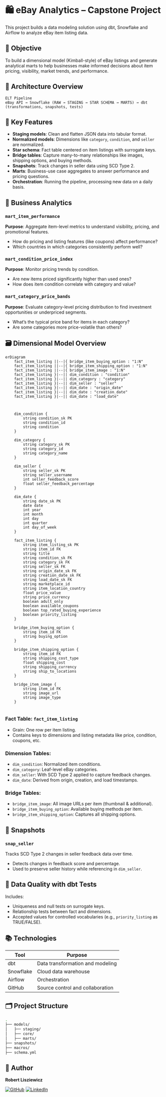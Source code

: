 # 🛍️ eBay Analytics – Capstone Project

This project builds a data modeling solution using dbt, Snowflake and Airflow to analyze eBay item listing data.

## 🎯 Objective

To build a dimensional model (Kimball-style) of eBay listings and generate analytical marts to help businesses make informed decisions about item pricing, visibility, market trends, and performance.

## 🧱 Architecture Overview

```text
ELT Pipeline
eBay API → Snowflake (RAW → STAGING → STAR SCHEMA → MARTS) → dbt (transformations, snapshots, tests)
```

## 🧠 Key Features

- **Staging models**: Clean and flatten JSON data into tabular format.
- **Normalized models**: Dimensions like `category`, `condition`, and `seller` are normalized.
- **Star schema**: Fact table centered on item listings with surrogate keys.
- **Bridge tables**: Capture many-to-many relationships like images, shipping options, and buying methods.
- **Snapshots**: Track changes in seller data using SCD Type 2.
- **Marts**: Business-use case aggregates to answer performance and pricing questions.
- **Orchestration**: Running the pipeline, processing new data on a daily basis.

## 🔎 Business Analytics

### `mart_item_performance`

**Purpose**: Aggregate item-level metrics to understand visibility, pricing, and promotional features.

- How do pricing and listing features (like coupons) affect performance?
- Which countries in which categories consistently perform well?

### `mart_condition_price_index`

**Purpose**: Monitor pricing trends by condition.

- Are new items priced significantly higher than used ones?
- How does item condition correlate with category and value?

### `mart_category_price_bands`

**Purpose**: Evaluate category-level pricing distribution to find investment opportunities or underpriced segments.

- What’s the typical price band for items in each category?
- Are some categories more price-volatile than others?

## 🗃️ Dimensional Model Overview

```mermaid
erDiagram
    fact_item_listing ||--|{ bridge_item_buying_option : "1:N"
    fact_item_listing ||--|{ bridge_item_shipping_option : "1:N"
    fact_item_listing ||--|{ bridge_item_image : "1:N"
    fact_item_listing }|--|| dim_condition : "condition"
    fact_item_listing }|--|| dim_category : "category"
    fact_item_listing }|--|| dim_seller : "seller"
    fact_item_listing }|--|| dim_date : "origin_date"
    fact_item_listing }|--|| dim_date : "creation_date"
    fact_item_listing }|--|| dim_date : "load_date"



    dim_condition {
        string condition_sk PK
        string condition_id
        string condition
    }

    dim_category {
        string category_sk PK
        string category_id
        string category_name
    }

    dim_seller {
        string seller_sk PK
        string seller_username
        int seller_feedback_score
        float seller_feedback_percentage
    }

    dim_date {
        string date_sk PK
        date date
        int year
        int month
        int day
        int quarter
        int day_of_week
    }

    fact_item_listing {
        string item_listing_sk PK
        string item_id FK
        string title
        string condition_sk FK
        string category_sk FK
        string seller_sk FK
        string origin_date_sk FK
        string creation_date_sk FK
        string load_date_sk FK
        string marketplace_id
        string item_location_country
        float price_value
        string price_currency
        boolean adult_only
        boolean available_coupons
        boolean top_rated_buying_experience
        boolean priority_listing
    }

    bridge_item_buying_option {
        string item_id FK
        string buying_option
    }

    bridge_item_shipping_option {
        string item_id FK
        string shipping_cost_type
        float shipping_cost
        string shipping_currency
        string ship_to_locations
    }

    bridge_item_image {
        string item_id FK
        string image_url
        string image_type
    }


```

### Fact Table: `fact_item_listing`

- Grain: One row per item listing.
- Contains keys to dimensions and listing metadata like price, condition, coupons, etc.

### Dimension Tables:

- `dim_condition`: Normalized item conditions.
- `dim_category`: Leaf-level eBay categories.
- `dim_seller`: With SCD Type 2 applied to capture feedback changes.
- `dim_date`: Derived from origin, creation, and load timestamps.

### Bridge Tables:

- `bridge_item_image`: All image URLs per item (thumbnail & additional).
- `bridge_item_buying_option`: Available buying methods per item.
- `bridge_item_shipping_option`: Captures all shipping options.

## 🔄 Snapshots

### `snap_seller`

Tracks SCD Type 2 changes in seller feedback data over time.

- Detects changes in feedback score and percentage.
- Used to preserve seller history while referencing in `dim_seller`.

## 🧪 Data Quality with dbt Tests

Includes:

- Uniqueness and null tests on surrogate keys.
- Relationship tests between fact and dimensions.
- Accepted values for controlled vocabularies (e.g., `priority_listing` as TRUE/FALSE).

## 📚 Technologies

| Tool      | Purpose                          |
| --------- | -------------------------------- |
| dbt       | Data transformation and modeling |
| Snowflake | Cloud data warehouse             |
| Airflow   | Orchestration                    |
| GitHub    | Source control and collaboration |

## 🗂️ Project Structure

```bash
.
├── models/
│   ├── staging/
│   ├── core/
│   ├── marts/
├── snapshots/
├── macros/
├── schema.yml
```

## 👤 Author

**Robert Lisziewicz**

[![GitHub](https://img.shields.io/badge/GitHub-Profile-blue?logo=github)](https://github.com/Klavaro)
[![LinkedIn](https://img.shields.io/badge/LinkedIn-Profile-blue?logo=linkedin)](https://www.linkedin.com/in/róbert-lisziewicz-0105bb351/)
